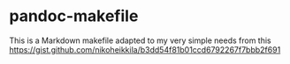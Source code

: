 # pandoc-makefile
This is a Markdown makefile adapted to my very simple needs from this https://gist.github.com/nikoheikkila/b3dd54f81b01ccd6792267f7bbb2f691
